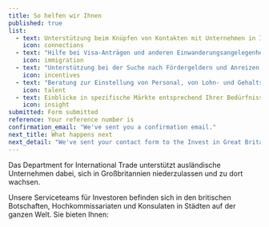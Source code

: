 ```yaml
---
title: So helfen wir Ihnen
published: true
list: 
  - text: Unterstützung beim Knüpfen von Kontakten mit Unternehmen in Ihrer Branche
    icon: connections
  - text: "Hilfe bei Visa-Anträgen und anderen Einwanderungsangelegenheiten"
    icon: immigration
  - text: "Unterstützung bei der Suche nach Fördergeldern und Anreizen, damit Ihr Unternehmen wachsen kann"
    icon: incentives
  - text: "Beratung zur Einstellung von Personal, von Lohn- und Gehaltsrichtwerten über Auswahlverfahren bis hin zu Ausbildungsfragen"
    icon: talent
  - text: Einblicke in spezifische Märkte entsprechend Ihrer Bedürfnisse
    icon: insight
submitted: Form submitted
reference: Your reference number is
confirmation_email: "We've sent you a confirmation email."
next_title: What happens next
next_detail: "We've sent your contact form to the Invest in Great Britain agents. They will be in touch soon."
---
```


Das Department for International Trade unterstützt ausländische Unternehmen dabei, sich in Großbritannien niederzulassen und zu dort wachsen.

Unsere Serviceteams für Investoren befinden sich in den britischen Botschaften, Hochkommissariaten und Konsulaten in Städten auf der ganzen Welt. Sie bieten Ihnen:

